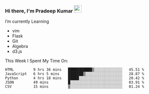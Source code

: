 ### Hi there, I'm Pradeep Kumar <img src="https://media.giphy.com/media/Yrfa3vPYjWDwlEfvHw/giphy.gif" width="25px">

I’m currently Learning
 - vim
 - Flask
 - Git
 - Algebra
 - d3.js

This Week I Spent My Time On:
<!--START_SECTION:waka-->
```text
HTML         9 hrs 36 mins   ███████████▒░░░░░░░░░░░░░   45.51 % 
JavaScript   6 hrs 5 mins    ███████▒░░░░░░░░░░░░░░░░░   28.87 % 
Python       4 hrs 18 mins   █████░░░░░░░░░░░░░░░░░░░░   20.42 % 
JSON         49 mins         █░░░░░░░░░░░░░░░░░░░░░░░░   03.91 % 
CSV          15 mins         ▒░░░░░░░░░░░░░░░░░░░░░░░░   01.24 % 
```
<!--END_SECTION:waka-->
